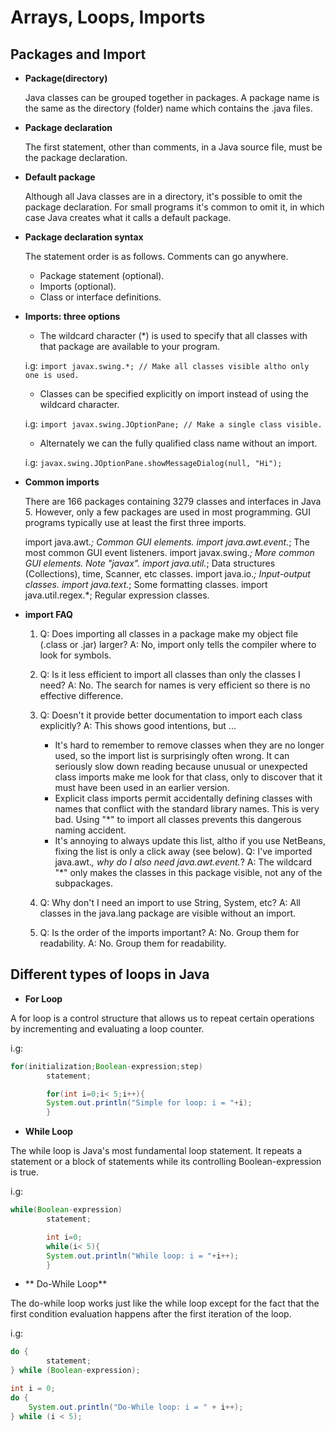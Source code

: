 # Arrays, Loops, Imports

## Packages and Import

- **Package(directory)**

  Java classes can be grouped together in packages. A package name is the same as the directory (folder) name which
  contains the .java files.

- **Package declaration**

  The first statement, other than comments, in a Java source file, must be the package declaration.

- **Default package**

  Although all Java classes are in a directory, it's possible to omit the package declaration. For small programs it's
  common to omit it, in which case Java creates what it calls a default package.

- **Package declaration syntax**

  The statement order is as follows. Comments can go anywhere.

    - Package statement (optional).
    - Imports (optional).
    - Class or interface definitions.


- **Imports: three options**

    - The wildcard character (*) is used to specify that all classes with that package are available to your program.

  i.g: `import javax.swing.*; // Make all classes visible altho only one is used.`

    - Classes can be specified explicitly on import instead of using the wildcard character.

  i.g: `import javax.swing.JOptionPane; // Make a single class visible.`

    - Alternately we can the fully qualified class name without an import.

  i.g: `javax.swing.JOptionPane.showMessageDialog(null, "Hi");`


- **Common imports**

  There are 166 packages containing 3279 classes and interfaces in Java 5. However, only a few packages are used in most
  programming. GUI programs typically use at least the first three imports.

  import java.awt.*; Common GUI elements. import java.awt.event.*; The most common GUI event listeners. import
  javax.swing.*; More common GUI elements. Note "javax". import java.util.*; Data structures (Collections), time,
  Scanner, etc classes. import java.io.*; Input-output classes. import java.text.*; Some formatting classes. import
  java.util.regex.*; Regular expression classes.


- **import FAQ**

    1. Q: Does importing all classes in a package make my object file (.class or .jar) larger? A: No, import only tells
       the compiler where to look for symbols.

    2. Q: Is it less efficient to import all classes than only the classes I need? A: No. The search for names is very
       efficient so there is no effective difference.

    3. Q: Doesn't it provide better documentation to import each class explicitly? A: This shows good intentions, but
       ...

        - It's hard to remember to remove classes when they are no longer used, so the import list is surprisingly often
          wrong. It can seriously slow down reading because unusual or unexpected class imports make me look for that
          class, only to discover that it must have been used in an earlier version.
        - Explicit class imports permit accidentally defining classes with names that conflict with the standard library
          names. This is very bad. Using "*" to import all classes prevents this dangerous naming accident.
        - It's annoying to always update this list, altho if you use NetBeans, fixing the list is only a click away (see
          below). Q: I've imported java.awt.*, why do I also need java.awt.event.*? A: The wildcard "*" only makes the
          classes in this package visible, not any of the subpackages.

    4. Q: Why don't I need an import to use String, System, etc? A: All classes in the java.lang package are visible
       without an import.

    5. Q: Is the order of the imports important? A: No. Group them for readability. A: No. Group them for readability.

## Different types of loops in Java

- **For Loop**

A for loop is a control structure that allows us to repeat certain operations by incrementing and evaluating a loop
counter.

i.g:

```Java
for(initialization;Boolean-expression;step)
        statement;

        for(int i=0;i< 5;i++){
        System.out.println("Simple for loop: i = "+i);
        }
```

- **While Loop**

The while loop is Java's most fundamental loop statement. It repeats a statement or a block of statements while its
controlling Boolean-expression is true.

i.g:

```Java
while(Boolean-expression)
        statement;

        int i=0;
        while(i< 5){
        System.out.println("While loop: i = "+i++);
        }
```

- ** Do-While Loop**

The do-while loop works just like the while loop except for the fact that the first condition evaluation happens after
the first iteration of the loop.

i.g:

```Java
do {
        statement;
} while (Boolean-expression);

int i = 0;
do {
    System.out.println("Do-While loop: i = " + i++);
} while (i < 5);
```





